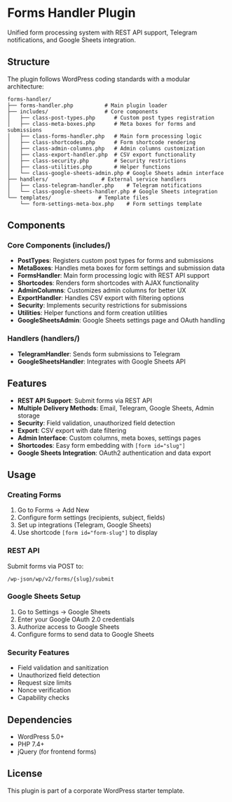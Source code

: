 # Forms Handler Plugin

Unified form processing system with REST API support, Telegram notifications, and Google Sheets integration.

## Structure

The plugin follows WordPress coding standards with a modular architecture:

```
forms-handler/
├── forms-handler.php          # Main plugin loader
├── includes/                  # Core components
│   ├── class-post-types.php      # Custom post types registration
│   ├── class-meta-boxes.php      # Meta boxes for forms and submissions
│   ├── class-forms-handler.php   # Main form processing logic
│   ├── class-shortcodes.php      # Form shortcode rendering
│   ├── class-admin-columns.php   # Admin columns customization
│   ├── class-export-handler.php  # CSV export functionality
│   ├── class-security.php        # Security restrictions
│   ├── class-utilities.php       # Helper functions
│   └── class-google-sheets-admin.php # Google Sheets admin interface
├── handlers/                 # External service handlers
│   ├── class-telegram-handler.php    # Telegram notifications
│   └── class-google-sheets-handler.php # Google Sheets integration
└── templates/               # Template files
    └── form-settings-meta-box.php    # Form settings template
```

## Components

### Core Components (includes/)

- **PostTypes**: Registers custom post types for forms and submissions
- **MetaBoxes**: Handles meta boxes for form settings and submission data
- **FormsHandler**: Main form processing logic with REST API support
- **Shortcodes**: Renders form shortcodes with AJAX functionality
- **AdminColumns**: Customizes admin columns for better UX
- **ExportHandler**: Handles CSV export with filtering options
- **Security**: Implements security restrictions for submissions
- **Utilities**: Helper functions and form creation utilities
- **GoogleSheetsAdmin**: Google Sheets settings page and OAuth handling

### Handlers (handlers/)

- **TelegramHandler**: Sends form submissions to Telegram
- **GoogleSheetsHandler**: Integrates with Google Sheets API

## Features

- **REST API Support**: Submit forms via REST API
- **Multiple Delivery Methods**: Email, Telegram, Google Sheets, Admin storage
- **Security**: Field validation, unauthorized field detection
- **Export**: CSV export with date filtering
- **Admin Interface**: Custom columns, meta boxes, settings pages
- **Shortcodes**: Easy form embedding with `[form id="slug"]`
- **Google Sheets Integration**: OAuth2 authentication and data export

## Usage

### Creating Forms

1. Go to Forms → Add New
2. Configure form settings (recipients, subject, fields)
3. Set up integrations (Telegram, Google Sheets)
4. Use shortcode `[form id="form-slug"]` to display

### REST API

Submit forms via POST to:
```
/wp-json/wp/v2/forms/{slug}/submit
```

### Google Sheets Setup

1. Go to Settings → Google Sheets
2. Enter your Google OAuth 2.0 credentials
3. Authorize access to Google Sheets
4. Configure forms to send data to Google Sheets

### Security Features

- Field validation and sanitization
- Unauthorized field detection
- Request size limits
- Nonce verification
- Capability checks

## Dependencies

- WordPress 5.0+
- PHP 7.4+
- jQuery (for frontend forms)

## License

This plugin is part of a corporate WordPress starter template. 